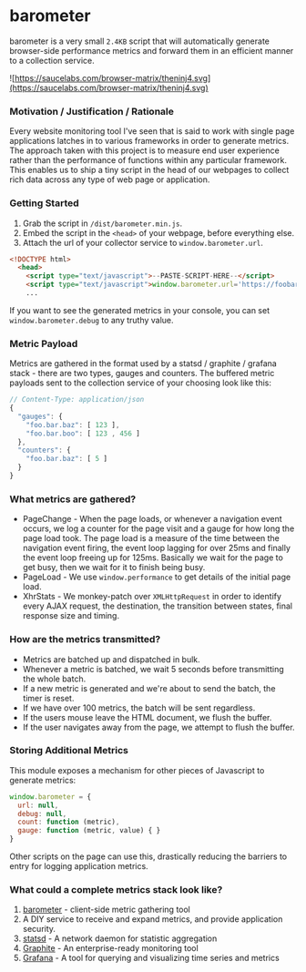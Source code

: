 # barometer

barometer is a very small `2.4KB` script that will automatically generate browser-side performance metrics and forward them in an efficient manner to a collection service.

![https://saucelabs.com/browser-matrix/theninj4.svg](https://saucelabs.com/browser-matrix/theninj4.svg)

### Motivation / Justification / Rationale

Every website monitoring tool I've seen that is said to work with single page applications latches in to various frameworks in order to generate metrics. The approach taken with this project is to measure end user experience rather than the performance of functions within any particular framework. This enables us to ship a tiny script in the head of our webpages to collect rich data across any type of web page or application.

### Getting Started

1. Grab the script in `/dist/barometer.min.js`.
2. Embed the script in the `<head>` of your webpage, before everything else.
3. Attach the url of your collector service to `window.barometer.url`.

```html
<!DOCTYPE html>
  <head>
    <script type="text/javascript">--PASTE-SCRIPT-HERE--</script>
    <script type="text/javascript">window.barometer.url='https://foobar'</script>
    ...
```

If you want to see the generated metrics in your console, you can set `window.barometer.debug` to any truthy value.

### Metric Payload

Metrics are gathered in the format used by a statsd / graphite / grafana stack - there are two types, gauges and counters. The buffered metric payloads sent to the collection service of your choosing look like this:
```javascript
// Content-Type: application/json
{
  "gauges": {
    "foo.bar.baz": [ 123 ],
    "foo.bar.boo": [ 123 , 456 ]
  },
  "counters": {
    "foo.bar.baz": [ 5 ]
  }
}
```

### What metrics are gathered?

* PageChange - When the page loads, or whenever a navigation event occurs, we log a counter for the page visit and a gauge for how long the page load took. The page load is a measure of the time between the navigation event firing, the event loop lagging for over 25ms and finally the event loop freeing up for 125ms. Basically we wait for the page to get busy, then we wait for it to finish being busy.
* PageLoad - We use `window.performance` to get details of the initial page load.
* XhrStats - We monkey-patch over `XMLHttpRequest` in order to identify every AJAX request, the destination, the transition between states, final response size and timing.

### How are the metrics transmitted?

* Metrics are batched up and dispatched in bulk.
* Whenever a metric is batched, we wait 5 seconds before transmitting the whole batch.
* If a new metric is generated and we're about to send the batch, the timer is reset.
* If we have over 100 metrics, the batch will be sent regardless.
* If the users mouse leave the HTML document, we flush the buffer.
* If the user navigates away from the page, we attempt to flush the buffer.

### Storing Additional Metrics

This module exposes a mechanism for other pieces of Javascript to generate metrics:
```javascript
window.barometer = {
  url: null,
  debug: null,
  count: function (metric),
  gauge: function (metric, value) { }
}
```
Other scripts on the page can use this, drastically reducing the barriers to entry for logging application metrics.

### What could a complete metrics stack look like?

1. [barometer](https://github.com/holidayextras/barometer) - client-side metric gathering tool
2. A DIY service to receive and expand metrics, and provide application security.
3. [statsd](https://github.com/etsy/statsd) - A network daemon for statistic aggregation
4. [Graphite](https://graphiteapp.org/#gettingStarted) - An enterprise-ready monitoring tool
5. [Grafana](http://grafana.org/) - A tool for querying and visualizing time series and metrics
